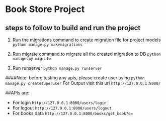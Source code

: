 # Book Store Project

## steps to follow to build and run the project

1) Run the migrations command to create migration file for project models
`python manage.py makemigrations`

2) Run migrate command to migrate all the created migration to DB `python manage.py migrate`

3) Run runserver `python manage.py runserver`

####Note: before testing any apis, please create user using `python manage.py createsuperuser`
For Output visit this url `http://127.0.0.1:8000/`

##APIs are:

* For login `http://127.0.0.1:8000/users/login`
* For logout `http://127.0.0.1:8000/users/logout`
* For books data `http://127.0.0.1:8000/books/get_book?q=`
